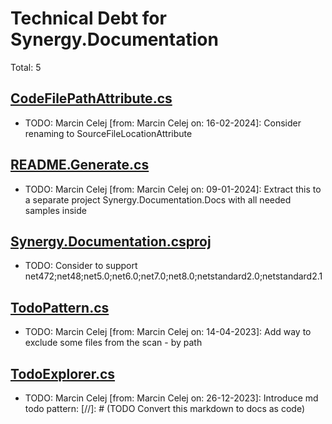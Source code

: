 ﻿# Technical Debt for Synergy.Documentation

Total: 5

## [CodeFilePathAttribute.cs](../../../Synergy.Documentation.Annotations/CodeFilePathAttribute.cs)
- TODO: Marcin Celej [from: Marcin Celej on: 16-02-2024]: Consider renaming to SourceFileLocationAttribute

## [README.Generate.cs](../../Docs/README.Generate.cs)
- TODO: Marcin Celej [from: Marcin Celej on: 09-01-2024]: Extract this to a separate project Synergy.Documentation.Docs with all needed samples inside

## [Synergy.Documentation.csproj](../../../Synergy.Documentation/Synergy.Documentation.csproj)
- TODO: Consider to support net472;net48;net5.0;net6.0;net7.0;net8.0;netstandard2.0;netstandard2.1

## [TodoPattern.cs](../../../Synergy.Documentation/Todos/Patterns/TodoPattern.cs)
- TODO: Marcin Celej [from: Marcin Celej on: 14-04-2023]: Add way to exclude some files from the scan - by path

## [TodoExplorer.cs](../../../Synergy.Documentation/Todos/TodoExplorer.cs)
- TODO: Marcin Celej [from: Marcin Celej on: 26-12-2023]: Introduce md todo pattern: [//]: # (TODO Convert this markdown to docs as code)
